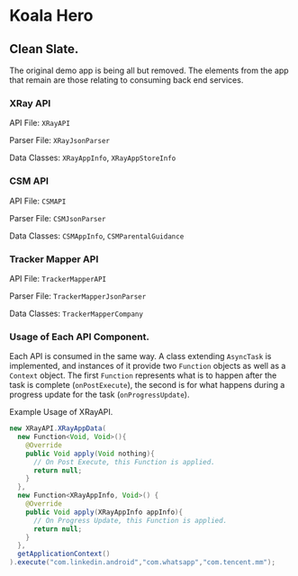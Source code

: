 # Koala Hero
## Clean Slate.
The original demo app is being all but removed. The elements from the app that remain are those relating to consuming back end services.

### XRay API

API File: `XRayAPI`

Parser File: `XRayJsonParser`

Data Classes: `XRayAppInfo`, `XRayAppStoreInfo`


### CSM API

API File: `CSMAPI`

Parser File: `CSMJsonParser`

Data Classes: `CSMAppInfo`, `CSMParentalGuidance`


### Tracker Mapper API

API File: `TrackerMapperAPI`

Parser File: `TrackerMapperJsonParser`

Data Classes: `TrackerMapperCompany`

### Usage of Each API Component.

Each API is consumed in the same way. A class extending `AsyncTask` is implemented, and instances of it provide two `Function` objects as well as a `Context` object. The first `Function` represents what is to happen after the task is complete (`onPostExecute`), the second is for what happens during a progress update for the task (`onProgressUpdate`).

Example Usage of XRayAPI.
```java
new XRayAPI.XRayAppData(
  new Function<Void, Void>(){
    @Override
    public Void apply(Void nothing){
      // On Post Execute, this Function is applied.
      return null;
    }
  },
  new Function<XRayAppInfo, Void>() {
    @Override
    public Void apply(XRayAppInfo appInfo){
      // On Progress Update, this Function is applied.
      return null;
    }
  },
  getApplicationContext()
).execute("com.linkedin.android","com.whatsapp","com.tencent.mm");
```
